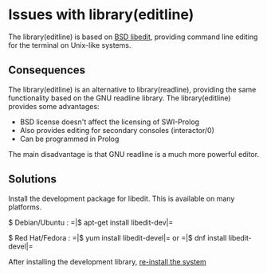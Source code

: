 # Issues with library(editline)

The library(editline) is based on [BSD
libedit](https://www.cs.utah.edu/~bigler/code/libedit.html), providing
command line editing for the terminal on Unix-like systems.

## Consequences

The library(editline) is an alternative to library(readline), providing
the same functionality based on the GNU readline library. The
library(editline) provides some advantages:

  - BSD license doesn't affect the licensing of SWI-Prolog
  - Also provides editing for secondary consoles (interactor/0)
  - Can be programmed in Prolog

The main disadvantage is that GNU readline is a much more powerful
editor.

## Solutions

Install the development package for libedit.  This is available on
many platforms.

  $ Debian/Ubuntu :
  =|$ apt-get install libedit-dev|=

  $ Red Hat/Fedora :
  =|$ yum install libedit-devel|= or =|$ dnf install libedit-devel|=

After installing the development library, [re-install the
system](<RebuildAfterDevLib.html>)
